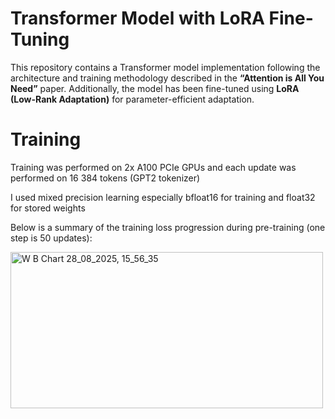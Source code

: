 # Transformer Model with LoRA Fine-Tuning

This repository contains a Transformer model implementation following the architecture and training methodology described in the **“Attention is All You Need”** paper. Additionally, the model has been fine-tuned using **LoRA (Low-Rank Adaptation)** for parameter-efficient adaptation.

# Training
Training was performed on 2x A100 PCIe GPUs and each update was performed on  16 384 tokens (GPT2 tokenizer)

I used mixed precision learning especially bfloat16 for training and float32 for stored weights

Below is a summary of the training loss progression during pre-training (one step is 50 updates):

<img width="500" height="250" alt="W B Chart 28_08_2025, 15_56_35" src="https://github.com/user-attachments/assets/c4003d5b-df87-4031-b101-b815fcb246b4" />
